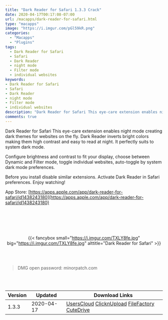 ```yaml
---
title: "Dark Reader for Safari 1.3.3 Crack"
date: 2020-04-17T00:17:08-07:00
url: /macapps/dark-reader-for-safari.html
type: "macapps"
image: "https://i.imgur.com/pGl59kR.png"
categories:
  - "Macapps"
  - "Plugins"
tags:
  - Dark Reader for Safari
  - Safari
  - Dark Reader
  - night mode
  - Filter mode
  - individual websites
keywords:
- Dark Reader for Safari
- Safari
- Dark Reader
- night mode
- Filter mode
- individual websites
description: "Dark Reader for Safari This eye-care extension enables night mode creating dark themes for websites on the fly. Dark Reader inverts bright colors making them high contrast and easy to read at night"
comments: true
---
```


Dark Reader for Safari This eye-care extension enables night mode creating dark themes for websites on the fly. Dark Reader inverts bright colors making them high contrast and easy to read at night. It perfectly suits to system dark mode.

Configure brightness and contrast to fit your display, choose between Dynamic and Filter mode, toggle individual websites, auto-toggle by system dark mode preferences.



Before you install disable similar extensions. Activate Dark Reader in Safari preferences. Enjoy watching!

App Store: [https://apps.apple.com/app/dark-reader-for-safari/id1438243180](https://apps.apple.com/app/dark-reader-for-safari/id1438243180)

<br/>
<br/>
<script async src="https://pagead2.googlesyndication.com/pagead/js/adsbygoogle.js"></script>
<ins class="adsbygoogle"
     style="display:block; text-align:center;"
     data-ad-layout="in-article"
     data-ad-format="fluid"
     data-ad-client="ca-pub-8746275014476192"
     data-ad-slot="5144997159"></ins>
<script>
     (adsbygoogle = window.adsbygoogle || []).push({});
</script>
<br/>
<br/>


<center>

{{< fancybox small="https://i.imgur.com/TXLY8fe.jpg" big="https://i.imgur.com/TXLY8fe.jpg" alttitle="Dark Reader for Safari" >}}

</center>

<br/>
<br/>


> DMG open password: minorpatch.com

<br/>

<br/>
<div id="history_version" class="history_version">

| Version | Updated | Download Links |
| ---- | ---- | ---- |
| 1.3.3 | 2020-04-17 | [UsersCloud](https://ouo.io/AW69Eq)   [ClicknUpload](https://ouo.io/GfqNX1J)   [FileFactory](https://ouo.io/sFCU0A)   [CuteDrive](https://ouo.io/OJpHf9) |

</div>
